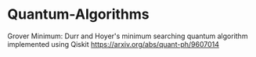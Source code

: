 # Quantum-Algorithms
Grover Minimum: Durr and Hoyer's minimum searching quantum algorithm implemented using Qiskit https://arxiv.org/abs/quant-ph/9607014
